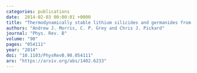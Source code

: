 ```yaml
---
categories: publications
date:  2014-02-03 00:00:01 +0000
title: "Thermodynamically stable lithium silicides and germanides from density-functional theory calculations"
authors: "Andrew J. Morris, C. P. Grey and Chris J. Pickard"
journal: "Phys. Rev. B"
volume: "90"
pages: "054111"
year: "2014"
doi: "10.1103/PhysRevB.90.054111"
arx: "https://arxiv.org/abs/1402.6233"
---
```

